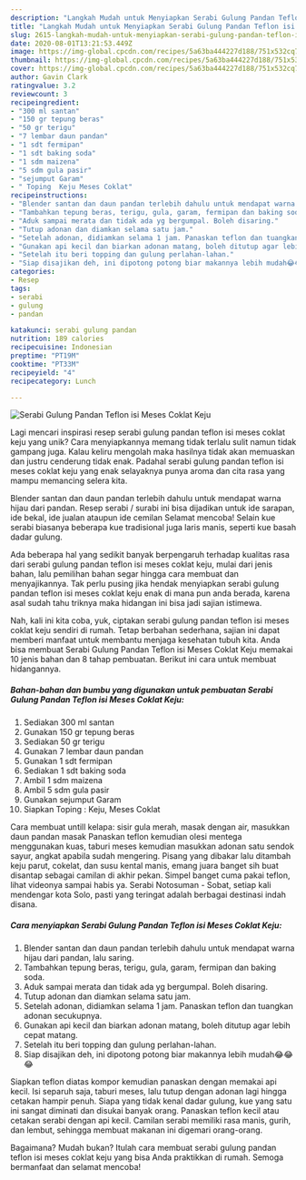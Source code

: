 ```yaml
---
description: "Langkah Mudah untuk Menyiapkan Serabi Gulung Pandan Teflon isi Meses Coklat Keju yang Lezat"
title: "Langkah Mudah untuk Menyiapkan Serabi Gulung Pandan Teflon isi Meses Coklat Keju yang Lezat"
slug: 2615-langkah-mudah-untuk-menyiapkan-serabi-gulung-pandan-teflon-isi-meses-coklat-keju-yang-lezat
date: 2020-08-01T13:21:53.449Z
image: https://img-global.cpcdn.com/recipes/5a63ba444227d188/751x532cq70/serabi-gulung-pandan-teflon-isi-meses-coklat-keju-foto-resep-utama.jpg
thumbnail: https://img-global.cpcdn.com/recipes/5a63ba444227d188/751x532cq70/serabi-gulung-pandan-teflon-isi-meses-coklat-keju-foto-resep-utama.jpg
cover: https://img-global.cpcdn.com/recipes/5a63ba444227d188/751x532cq70/serabi-gulung-pandan-teflon-isi-meses-coklat-keju-foto-resep-utama.jpg
author: Gavin Clark
ratingvalue: 3.2
reviewcount: 3
recipeingredient:
- "300 ml santan"
- "150 gr tepung beras"
- "50 gr terigu"
- "7 lembar daun pandan"
- "1 sdt fermipan"
- "1 sdt baking soda"
- "1 sdm maizena"
- "5 sdm gula pasir"
- "sejumput Garam"
- " Toping  Keju Meses Coklat"
recipeinstructions:
- "Blender santan dan daun pandan terlebih dahulu untuk mendapat warna hijau dari pandan, lalu saring."
- "Tambahkan tepung beras, terigu, gula, garam, fermipan dan baking soda."
- "Aduk sampai merata dan tidak ada yg bergumpal. Boleh disaring."
- "Tutup adonan dan diamkan selama satu jam."
- "Setelah adonan, didiamkan selama 1 jam. Panaskan teflon dan tuangkan adonan secukupnya."
- "Gunakan api kecil dan biarkan adonan matang, boleh ditutup agar lebih cepat matang."
- "Setelah itu beri topping dan gulung perlahan-lahan."
- "Siap disajikan deh, ini dipotong potong biar makannya lebih mudah😂😂😂"
categories:
- Resep
tags:
- serabi
- gulung
- pandan

katakunci: serabi gulung pandan 
nutrition: 189 calories
recipecuisine: Indonesian
preptime: "PT19M"
cooktime: "PT33M"
recipeyield: "4"
recipecategory: Lunch

---
```



![Serabi Gulung Pandan Teflon isi Meses Coklat Keju](https://img-global.cpcdn.com/recipes/5a63ba444227d188/751x532cq70/serabi-gulung-pandan-teflon-isi-meses-coklat-keju-foto-resep-utama.jpg)

Lagi mencari inspirasi resep serabi gulung pandan teflon isi meses coklat keju yang unik? Cara menyiapkannya memang tidak terlalu sulit namun tidak gampang juga. Kalau keliru mengolah maka hasilnya tidak akan memuaskan dan justru cenderung tidak enak. Padahal serabi gulung pandan teflon isi meses coklat keju yang enak selayaknya punya aroma dan cita rasa yang mampu memancing selera kita.

Blender santan dan daun pandan terlebih dahulu untuk mendapat warna hijau dari pandan. Resep serabi / surabi ini bisa dijadikan untuk ide sarapan, ide bekal, ide jualan ataupun ide cemilan Selamat mencoba! Selain kue serabi biasanya beberapa kue tradisional juga laris manis, seperti kue basah dadar gulung.

Ada beberapa hal yang sedikit banyak berpengaruh terhadap kualitas rasa dari serabi gulung pandan teflon isi meses coklat keju, mulai dari jenis bahan, lalu pemilihan bahan segar hingga cara membuat dan menyajikannya. Tak perlu pusing jika hendak menyiapkan serabi gulung pandan teflon isi meses coklat keju enak di mana pun anda berada, karena asal sudah tahu triknya maka hidangan ini bisa jadi sajian istimewa.


Nah, kali ini kita coba, yuk, ciptakan serabi gulung pandan teflon isi meses coklat keju sendiri di rumah. Tetap berbahan sederhana, sajian ini dapat memberi manfaat untuk membantu menjaga kesehatan tubuh kita. Anda bisa membuat Serabi Gulung Pandan Teflon isi Meses Coklat Keju memakai 10 jenis bahan dan 8 tahap pembuatan. Berikut ini cara untuk membuat hidangannya.

<!--inarticleads1-->

##### Bahan-bahan dan bumbu yang digunakan untuk pembuatan Serabi Gulung Pandan Teflon isi Meses Coklat Keju:

1. Sediakan 300 ml santan
1. Gunakan 150 gr tepung beras
1. Sediakan 50 gr terigu
1. Gunakan 7 lembar daun pandan
1. Gunakan 1 sdt fermipan
1. Sediakan 1 sdt baking soda
1. Ambil 1 sdm maizena
1. Ambil 5 sdm gula pasir
1. Gunakan sejumput Garam
1. Siapkan  Toping : Keju, Meses Coklat


Cara membuat untill kelapa: sisir gula merah, masak dengan air, masukkan daun pandan masak Panaskan teflon kemudian olesi mentega menggunakan kuas, taburi meses kemudian masukkan adonan satu sendok sayur, angkat apabila sudah mengering. Pisang yang dibakar lalu ditambah keju parut, cokelat, dan susu kental manis, emang juara banget sih buat disantap sebagai camilan di akhir pekan. Simpel banget cuma pakai teflon, lihat videonya sampai habis ya. Serabi Notosuman - Sobat, setiap kali mendengar kota Solo, pasti yang teringat adalah berbagai destinasi indah disana. 

<!--inarticleads2-->

##### Cara menyiapkan Serabi Gulung Pandan Teflon isi Meses Coklat Keju:

1. Blender santan dan daun pandan terlebih dahulu untuk mendapat warna hijau dari pandan, lalu saring.
1. Tambahkan tepung beras, terigu, gula, garam, fermipan dan baking soda.
1. Aduk sampai merata dan tidak ada yg bergumpal. Boleh disaring.
1. Tutup adonan dan diamkan selama satu jam.
1. Setelah adonan, didiamkan selama 1 jam. Panaskan teflon dan tuangkan adonan secukupnya.
1. Gunakan api kecil dan biarkan adonan matang, boleh ditutup agar lebih cepat matang.
1. Setelah itu beri topping dan gulung perlahan-lahan.
1. Siap disajikan deh, ini dipotong potong biar makannya lebih mudah😂😂😂


Siapkan teflon diatas kompor kemudian panaskan dengan memakai api kecil. Isi separuh saja, taburi meses, lalu tutup dengan adonan lagi hingga cetakan hampir penuh. Siapa yang tidak kenal dadar gulung, kue yang satu ini sangat diminati dan disukai banyak orang. Panaskan teflon kecil atau cetakan serabi dengan api kecil. Camilan serabi memiliki rasa manis, gurih, dan lembut, sehingga membuat makanan ini digemari orang-orang. 

Bagaimana? Mudah bukan? Itulah cara membuat serabi gulung pandan teflon isi meses coklat keju yang bisa Anda praktikkan di rumah. Semoga bermanfaat dan selamat mencoba!
